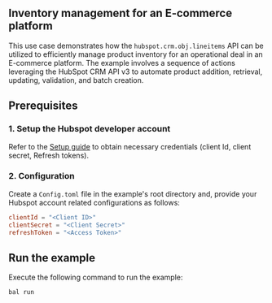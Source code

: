 ## Inventory management for an E-commerce platform

This use case demonstrates how the `hubspot.crm.obj.lineitems` API can be utilized to efficiently manage product inventory for an operational deal in an E-commerce platform. The example involves a sequence of actions leveraging the HubSpot CRM API v3 to automate product addition, retrieval, updating, validation, and batch creation.

## Prerequisites

### 1. Setup the Hubspot developer account

Refer to the [Setup guide](../../README.md#setup-guide) to obtain necessary credentials (client Id, client secret, Refresh tokens).

### 2. Configuration

Create a `Config.toml` file in the example's root directory and, provide your Hubspot account related configurations as follows:

```toml
clientId = "<Client ID>"
clientSecret = "<Client Secret>"
refreshToken = "<Access Token>"
```

## Run the example

Execute the following command to run the example:

```bash
bal run
```